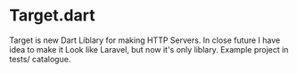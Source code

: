# Target.dart
Target is new Dart Liblary for making HTTP Servers. In close future I have idea to make it Look like Laravel, but now it's only liblary.
Example project in tests/ catalogue.